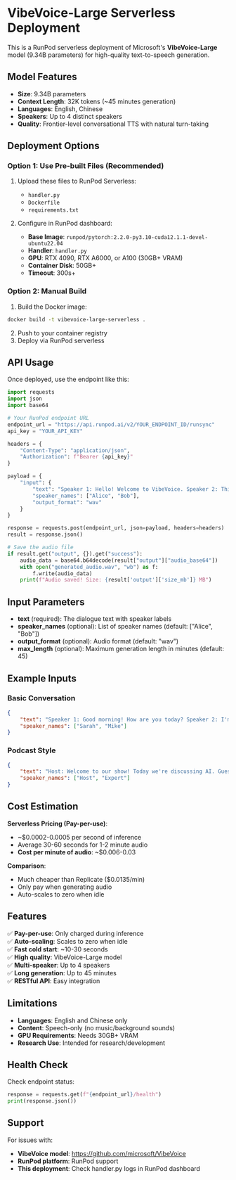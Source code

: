 # VibeVoice-Large Serverless Deployment

This is a RunPod serverless deployment of Microsoft's **VibeVoice-Large** model (9.34B parameters) for high-quality text-to-speech generation.

## Model Features
- **Size**: 9.34B parameters
- **Context Length**: 32K tokens (~45 minutes generation)
- **Languages**: English, Chinese
- **Speakers**: Up to 4 distinct speakers
- **Quality**: Frontier-level conversational TTS with natural turn-taking

## Deployment Options

### Option 1: Use Pre-built Files (Recommended)

1. Upload these files to RunPod Serverless:
   - `handler.py`
   - `Dockerfile`
   - `requirements.txt`

2. Configure in RunPod dashboard:
   - **Base Image**: `runpod/pytorch:2.2.0-py3.10-cuda12.1.1-devel-ubuntu22.04`
   - **Handler**: `handler.py`
   - **GPU**: RTX 4090, RTX A6000, or A100 (30GB+ VRAM)
   - **Container Disk**: 50GB+
   - **Timeout**: 300s+

### Option 2: Manual Build

1. Build the Docker image:
```bash
docker build -t vibevoice-large-serverless .
```

2. Push to your container registry
3. Deploy via RunPod serverless

## API Usage

Once deployed, use the endpoint like this:

```python
import requests
import json
import base64

# Your RunPod endpoint URL
endpoint_url = "https://api.runpod.ai/v2/YOUR_ENDPOINT_ID/runsync"
api_key = "YOUR_API_KEY"

headers = {
    "Content-Type": "application/json",
    "Authorization": f"Bearer {api_key}"
}

payload = {
    "input": {
        "text": "Speaker 1: Hello! Welcome to VibeVoice. Speaker 2: This is amazing quality!",
        "speaker_names": ["Alice", "Bob"],
        "output_format": "wav"
    }
}

response = requests.post(endpoint_url, json=payload, headers=headers)
result = response.json()

# Save the audio file
if result.get("output", {}).get("success"):
    audio_data = base64.b64decode(result["output"]["audio_base64"])
    with open("generated_audio.wav", "wb") as f:
        f.write(audio_data)
    print(f"Audio saved! Size: {result['output']['size_mb']} MB")
```

## Input Parameters

- **text** (required): The dialogue text with speaker labels
- **speaker_names** (optional): List of speaker names (default: ["Alice", "Bob"])
- **output_format** (optional): Audio format (default: "wav")
- **max_length** (optional): Maximum generation length in minutes (default: 45)

## Example Inputs

### Basic Conversation
```json
{
    "text": "Speaker 1: Good morning! How are you today? Speaker 2: I'm doing great, thank you for asking!",
    "speaker_names": ["Sarah", "Mike"]
}
```

### Podcast Style
```json
{
    "text": "Host: Welcome to our show! Today we're discussing AI. Guest: Thanks for having me. This technology is fascinating.",
    "speaker_names": ["Host", "Expert"]
}
```

## Cost Estimation

**Serverless Pricing (Pay-per-use)**:
- ~$0.0002-0.0005 per second of inference
- Average 30-60 seconds for 1-2 minute audio
- **Cost per minute of audio**: ~$0.006-0.03

**Comparison**:
- Much cheaper than Replicate ($0.0135/min)
- Only pay when generating audio
- Auto-scales to zero when idle

## Features

✅ **Pay-per-use**: Only charged during inference  
✅ **Auto-scaling**: Scales to zero when idle  
✅ **Fast cold start**: ~10-30 seconds  
✅ **High quality**: VibeVoice-Large model  
✅ **Multi-speaker**: Up to 4 speakers  
✅ **Long generation**: Up to 45 minutes  
✅ **RESTful API**: Easy integration  

## Limitations

- **Languages**: English and Chinese only
- **Content**: Speech-only (no music/background sounds)
- **GPU Requirements**: Needs 30GB+ VRAM
- **Research Use**: Intended for research/development

## Health Check

Check endpoint status:
```python
response = requests.get(f"{endpoint_url}/health")
print(response.json())
```

## Support

For issues with:
- **VibeVoice model**: https://github.com/microsoft/VibeVoice
- **RunPod platform**: RunPod support
- **This deployment**: Check handler.py logs in RunPod dashboard

